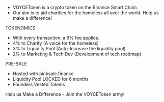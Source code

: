 + VOYCEToken is a crypto token on the Binance Smart Chain.
+ Our aim is to aid charities for the homeless all over the world. Help us make a difference!

TOKENOMICS
+ With every transaction, a 9% fee applies.
+ 4% to Charity (A voice for the homeless)
+ 3% to Liquidity Pool (Auto-Increase the liquidity pool)
+ 2% to Marketing & Tech Dev (Development of tech roadmap)

PRE-SALE
+ Hosted with pinksale.finance
+ Liquidity Pool LOCKED for 6 months
+ Founders Vested Tokens

Help us Make a Difference - Join the VOYCEToken army!
